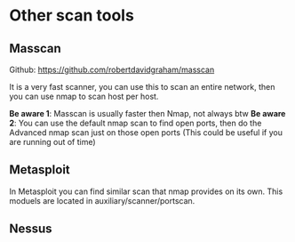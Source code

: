 # Other scan tools
## Masscan
Github: https://github.com/robertdavidgraham/masscan

It is a very fast scanner, you can use this to scan an entire network, then you can use nmap to scan host per host.

**Be aware 1**: Masscan is usually faster then Nmap, not always btw
**Be aware 2**: You can use the default nmap scan to find open ports, then do the Advanced nmap scan just on those open ports (This could be useful if you are running out of time)

## Metasploit
In Metasploit you can find similar scan that nmap provides on its own.
This moduels are located in auxiliary/scanner/portscan.
## Nessus

